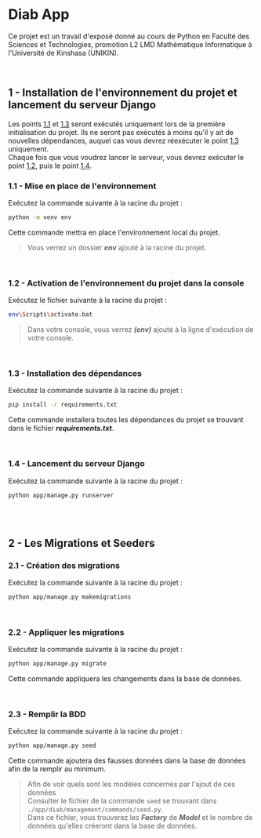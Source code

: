 # Diab App
Ce projet est un travail d'exposé donné au cours de Python en Faculté des Sciences et Technologies, promotion L2 LMD Mathématique Informatique à l'Université de Kinshasa (UNIKIN).

<br/>

## <a name="s-1"></a>1 - Installation de l'environnement du projet et lancement du serveur Django
Les points [1.1](#s-1.1) et [1.3](#s-1.3) seront exécutés uniquement lors de la première initialisation du projet. Ils ne seront pas exécutés à moins qu'il y ait de nouvelles dépendances, auquel cas vous devrez réexécuter le point [1.3](#s-1.3) uniquement.<br/>
Chaque fois que vous voudrez lancer le serveur, vous devrez exécuter le point [1.2](#s-1.2), puis le point [1.4](#s-1.4).
<br/>
### <a name="s-1.1"></a>1.1 - Mise en place de l'environnement
Exécutez la commande suivante à la racine du projet :
```sh
python -m venv env
```
Cette commande mettra en place l'environnement local du projet.
> Vous verrez un dossier ***env*** ajouté à la racine du projet.

<br/>

### <a name="s-1.2"></a>1.2 - Activation de l'environnement du projet dans la console
Exécutez le fichier suivante à la racine du projet :
```sh
env\Scripts\activate.bat
```
> Dans votre console, vous verrez ***(env)*** ajouté à la ligne d'exécution de votre console.

<br/>

### <a name="s-1.3"></a>1.3 - Installation des dépendances
Exécutez la commande suivante à la racine du projet :
```sh
pip install -r requirements.txt
```
Cette commande installera toutes les dépendances du projet se trouvant dans le fichier ***requirements.txt***.

<br/>

### <a name="s-1.4"></a>1.4 - Lancement du serveur Django
Exécutez la commande suivante à la racine du projet :
```sh
python app/manage.py runserver
```

<br/>
<br/>

## <a name="s-2"></a>2 - Les Migrations et Seeders
### <a name="s-2.1"></a>2.1 - Création des migrations
Exécutez la commande suivante à la racine du projet :
```sh
python app/manage.py makemigrations
```

<br/>

### <a name="s-2.2"></a>2.2 - Appliquer les migrations
Exécutez la commande suivante à la racine du projet :
```sh
python app/manage.py migrate
```
Cette commande appliquera les changements dans la base de données.

<br/>

### <a name="s-2.3"></a>2.3 - Remplir la BDD
Exécutez la commande suivante à la racine du projet :
```sh
python app/manage.py seed
```
Cette commande ajoutera des fausses données dans la base de données afin de la remplir au minimum.
> Afin de voir quels sont les modèles concernés par l'ajout de ces données<br/>Consulter le fichier de la commande `seed` se trouvant dans `./app/diab/management/commands/seed.py`.<br/>Dans ce fichier, vous trouverez les ***Factory*** de ***Model*** et le nombre de données qu'elles créeront dans la base de données.

